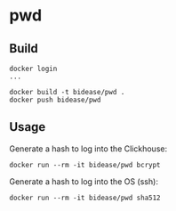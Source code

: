 # pwd
## Build

```shell
docker login
...

docker build -t bidease/pwd .
docker push bidease/pwd
```

## Usage

Generate a hash to log into the Clickhouse:

```shell
docker run --rm -it bidease/pwd bcrypt
```

Generate a hash to log into the OS (ssh):

```shell
docker run --rm -it bidease/pwd sha512
```
